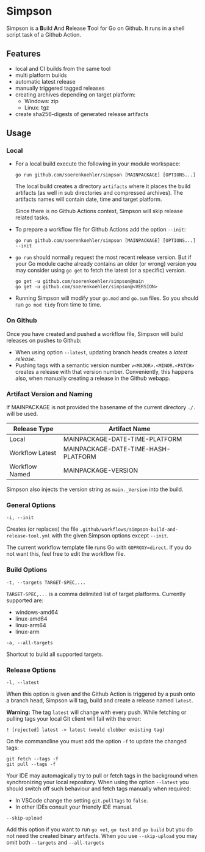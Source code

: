Simpson
=======

Simpson is a **B**uild **A**nd **R**elease **T**ool for Go on Github. It runs
in a shell script task of a Github Action.

Features
--------

* local and CI builds from the same tool
* multi platform builds
* automatic latest release
* manually triggered tagged releases
* creating archives depending on target platform:
  * Windows: zip
  * Linux: tgz
* create sha256-digests of generated release artifacts

Usage
-----

### Local ###

* For a local build execute the following in your module workspace:
  ```
  go run github.com/soerenkoehler/simpson [MAINPACKAGE] [OPTIONS...]
  ```

  The local build creates a directory `artifacts` where it places the build
  artifacts (as well in sub directories and compressed archives). The artifacts
  names will contain date, time and target platform.

  Since there is no Github Actions context, Simpson will skip release related
  tasks.

* To prepare a workflow file for Github Actions add the option `--init`:
  ```
  go run github.com/soerenkoehler/simpson [MAINPACKAGE] [OPTIONS...] --init
  ```

* `go run` should normally request the most recent release version. But if your
  Go module cache already contains an older (or wrong) version you may consider
  using `go get` to fetch the latest (or a specific) version.
  ```
  go get -u github.com/soerenkoehler/simpson@main
  go get -u github.com/soerenkoehler/simpson@<VERSION>
  ```

* Running Simpson will modify your `go.mod` and `go.sum` files. So you should
  run `go mod tidy` from time to time.

### On Github ###

Once you have created and pushed a workflow file, Simpson will build releases on
pushes to Github:

* When using option `--latest`, updating branch heads creates a _latest
  release_.
* Pushing tags with a semantic version number `v<MAJOR>.<MINOR.<PATCH>` creates
  a release with that version number. Conveniently, this happens also, when
  manually creating a release in the Github webapp.

### Artifact Version and Naming ###

If MAINPACKAGE is not provided the basename of the current directory `./.` will
be used.

Release Type    | Artifact Name
----------------|-------------------------------------
Local           | MAINPACKAGE-DATE-TIME-PLATFORM
Workflow Latest | MAINPACKAGE-DATE-TIME-HASH-PLATFORM
Workflow Named  | MAINPACKAGE-VERSION

Simpson also injects the version string as `main._Version` into the build.

### General Options ###

```
-i, --init
```

Creates (or replaces) the file
`.github/workflows/simpson-build-and-release-tool.yml` with the given Simpson
options except `--init`.

The current workflow template file runs Go with `GOPROXY=direct`. If you do not
want this, feel free to edit the workflow file.

### Build Options ###

```
-t, --targets TARGET-SPEC,...
```

`TARGET-SPEC,...` is a comma delimited list of target platforms. Currently
supported are:

* windows-amd64
* linux-amd64
* linux-arm64
* linux-arm

```
-a, --all-targets
```

Shortcut to build all supported targets.

### Release Options ###

```
-l, --latest
```

When this option is given and the Github Action is triggered by a push onto a
branch head, Simpson will tag, build and create a release named `latest`.

**Warning:** The tag `latest` will change with every push. While fetching or
pulling tags your local Git client will fail with the error:

```
! [rejected] latest -> latest (would clobber existing tag)
```

On the commandline you must add the option `-f` to update the changed tags:
```
git fetch --tags -f
git pull --tags -f
```

Your IDE may automagically try to pull or fetch tags in the background when
synchronizing your local repository. When using the option `--latest` you should
switch off such behaviour and fetch tags manually when required:

* In VSCode change the setting `git.pullTags` to `false`.
* In other IDEs consult your friendly IDE manual.

```
--skip-upload
```

Add this option if you want to run `go vet`, `go test` and `go build` but you do
not need the created binary artifacts. When you use `--skip-upload` you may omit
both `--targets` and `--all-targets`
